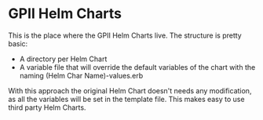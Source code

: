 GPII Helm Charts
================

This is the place where the GPII Helm Charts live. The structure is pretty
basic:

- A directory per Helm Chart
- A variable file that will override the default variables of the chart with the naming (Helm Char Name)-values.erb

With this approach the original Helm Chart doesn't needs any modification, as
all the variables will be set in the template file. This makes easy to use third
party Helm Charts.

